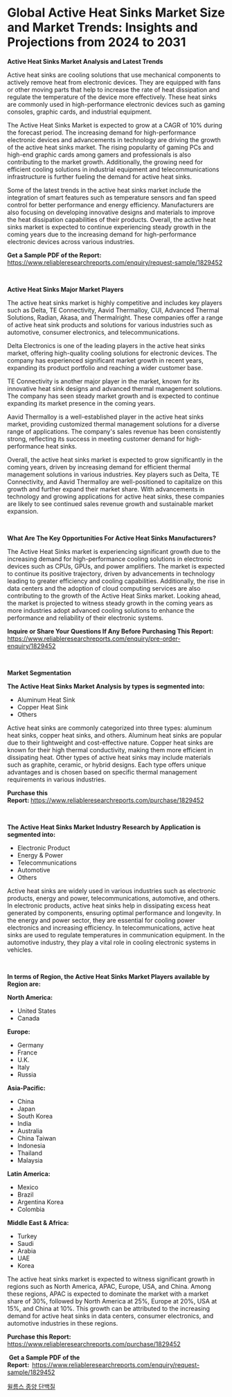 <p><h1>Global Active Heat Sinks Market Size and Market Trends: Insights and Projections from 2024 to 2031</h1></p><p><strong>Active Heat Sinks Market Analysis and Latest Trends</strong></p>
<p><p>Active heat sinks are cooling solutions that use mechanical components to actively remove heat from electronic devices. They are equipped with fans or other moving parts that help to increase the rate of heat dissipation and regulate the temperature of the device more effectively. These heat sinks are commonly used in high-performance electronic devices such as gaming consoles, graphic cards, and industrial equipment.</p><p>The Active Heat Sinks Market is expected to grow at a CAGR of 10% during the forecast period. The increasing demand for high-performance electronic devices and advancements in technology are driving the growth of the active heat sinks market. The rising popularity of gaming PCs and high-end graphic cards among gamers and professionals is also contributing to the market growth. Additionally, the growing need for efficient cooling solutions in industrial equipment and telecommunications infrastructure is further fueling the demand for active heat sinks.</p><p>Some of the latest trends in the active heat sinks market include the integration of smart features such as temperature sensors and fan speed control for better performance and energy efficiency. Manufacturers are also focusing on developing innovative designs and materials to improve the heat dissipation capabilities of their products. Overall, the active heat sinks market is expected to continue experiencing steady growth in the coming years due to the increasing demand for high-performance electronic devices across various industries.</p></p>
<p><strong>Get a Sample PDF of the Report:&nbsp;</strong> <a href="https://www.reliableresearchreports.com/enquiry/request-sample/1829452">https://www.reliableresearchreports.com/enquiry/request-sample/1829452</a></p>
<p>&nbsp;</p>
<p><strong>Active Heat Sinks Major Market Players</strong></p>
<p><p>The active heat sinks market is highly competitive and includes key players such as Delta, TE Connectivity, Aavid Thermalloy, CUI, Advanced Thermal Solutions, Radian, Akasa, and Thermalright. These companies offer a range of active heat sink products and solutions for various industries such as automotive, consumer electronics, and telecommunications.</p><p>Delta Electronics is one of the leading players in the active heat sinks market, offering high-quality cooling solutions for electronic devices. The company has experienced significant market growth in recent years, expanding its product portfolio and reaching a wider customer base.</p><p>TE Connectivity is another major player in the market, known for its innovative heat sink designs and advanced thermal management solutions. The company has seen steady market growth and is expected to continue expanding its market presence in the coming years.</p><p>Aavid Thermalloy is a well-established player in the active heat sinks market, providing customized thermal management solutions for a diverse range of applications. The company's sales revenue has been consistently strong, reflecting its success in meeting customer demand for high-performance heat sinks.</p><p>Overall, the active heat sinks market is expected to grow significantly in the coming years, driven by increasing demand for efficient thermal management solutions in various industries. Key players such as Delta, TE Connectivity, and Aavid Thermalloy are well-positioned to capitalize on this growth and further expand their market share. With advancements in technology and growing applications for active heat sinks, these companies are likely to see continued sales revenue growth and sustainable market expansion.</p></p>
<p>&nbsp;</p>
<p><strong>What Are The Key Opportunities For Active Heat Sinks Manufacturers?</strong></p>
<p><p>The Active Heat Sinks market is experiencing significant growth due to the increasing demand for high-performance cooling solutions in electronic devices such as CPUs, GPUs, and power amplifiers. The market is expected to continue its positive trajectory, driven by advancements in technology leading to greater efficiency and cooling capabilities. Additionally, the rise in data centers and the adoption of cloud computing services are also contributing to the growth of the Active Heat Sinks market. Looking ahead, the market is projected to witness steady growth in the coming years as more industries adopt advanced cooling solutions to enhance the performance and reliability of their electronic systems.</p></p>
<p><strong>Inquire or Share Your Questions If Any Before Purchasing This Report:</strong> <a href="https://www.reliableresearchreports.com/enquiry/pre-order-enquiry/1829452">https://www.reliableresearchreports.com/enquiry/pre-order-enquiry/1829452</a></p>
<p>&nbsp;</p>
<p><strong>Market Segmentation</strong></p>
<p><strong>The Active Heat Sinks Market Analysis by types is segmented into:</strong></p>
<p><ul><li>Aluminum Heat Sink</li><li>Copper Heat Sink</li><li>Others</li></ul></p>
<p><p>Active heat sinks are commonly categorized into three types: aluminum heat sinks, copper heat sinks, and others. Aluminum heat sinks are popular due to their lightweight and cost-effective nature. Copper heat sinks are known for their high thermal conductivity, making them more efficient in dissipating heat. Other types of active heat sinks may include materials such as graphite, ceramic, or hybrid designs. Each type offers unique advantages and is chosen based on specific thermal management requirements in various industries.</p></p>
<p><strong>Purchase this Report:&nbsp;</strong><a href="https://www.reliableresearchreports.com/purchase/1829452">https://www.reliableresearchreports.com/purchase/1829452</a></p>
<p>&nbsp;</p>
<p><strong>The Active Heat Sinks Market Industry Research by Application is segmented into:</strong></p>
<p><ul><li>Electronic Product</li><li>Energy & Power</li><li>Telecommunications</li><li>Automotive</li><li>Others</li></ul></p>
<p><p>Active heat sinks are widely used in various industries such as electronic products, energy and power, telecommunications, automotive, and others. In electronic products, active heat sinks help in dissipating excess heat generated by components, ensuring optimal performance and longevity. In the energy and power sector, they are essential for cooling power electronics and increasing efficiency. In telecommunications, active heat sinks are used to regulate temperatures in communication equipment. In the automotive industry, they play a vital role in cooling electronic systems in vehicles.</p></p>
<p>&nbsp;</p>
<p><strong>In terms of Region, the Active Heat Sinks Market Players available by Region are:</strong></p>
<p>
    <p> <strong> North America: </strong>
        <ul>
            <li>United States</li>
            <li>Canada</li>
        </ul>
        </p> 
    <p> <strong> Europe: </strong>
        <ul>
            <li>Germany</li>
            <li>France</li>
            <li>U.K.</li>
            <li>Italy</li>
            <li>Russia</li>
        </ul>
        </p> 
    <p> <strong> Asia-Pacific: </strong>
        <ul>
            <li>China</li>
            <li>Japan</li>
            <li>South Korea</li>
            <li>India</li>
            <li>Australia</li>
            <li>China Taiwan</li>
            <li>Indonesia</li>
            <li>Thailand</li>
            <li>Malaysia</li>
        </ul>
        </p> 
    <p> <strong> Latin America: </strong>
        <ul>
            <li>Mexico</li>
            <li>Brazil</li>
            <li>Argentina Korea</li>
            <li>Colombia</li>
        </ul>
        </p> 
    <p> <strong> Middle East & Africa: </strong>
        <ul>
            <li>Turkey</li>
            <li>Saudi</li>
            <li>Arabia</li>
            <li>UAE</li>
            <li>Korea</li>
        </ul>
    </p>
    </p>
<p><p>The active heat sinks market is expected to witness significant growth in regions such as North America, APAC, Europe, USA, and China. Among these regions, APAC is expected to dominate the market with a market share of 30%, followed by North America at 25%, Europe at 20%, USA at 15%, and China at 10%. This growth can be attributed to the increasing demand for active heat sinks in data centers, consumer electronics, and automotive industries in these regions.</p></p>
<p><strong>Purchase this Report: </strong><a href="https://www.reliableresearchreports.com/purchase/1829452">https://www.reliableresearchreports.com/purchase/1829452</a></p>
<p>&nbsp;<strong>Get a Sample PDF of the Report:&nbsp;&nbsp;</strong><a href="https://www.reliableresearchreports.com/enquiry/request-sample/1829452">https://www.reliableresearchreports.com/enquiry/request-sample/1829452</a></p>
<p><strong></strong></p>
<p><p><a href="https://github.com/fernandotryO5lson96765/Market-Research-Report-List-1/blob/main/258471311254.md">윌름스 종양 단백질</a></p></p>